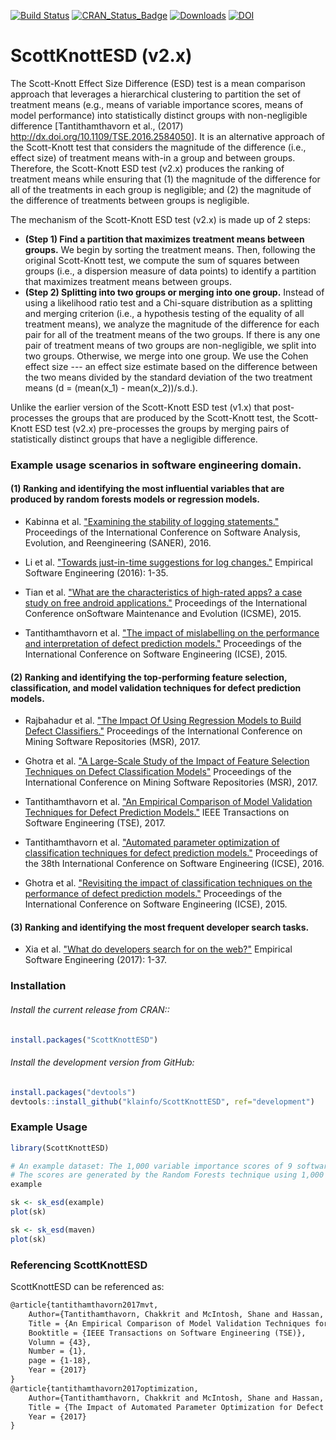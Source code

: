 [![Build Status](https://travis-ci.org/klainfo/ScottKnottESD.svg?branch=master)](https://travis-ci.org/klainfo/ScottKnottESD) 
[![CRAN_Status_Badge](http://www.r-pkg.org/badges/version/ScottKnottESD)](https://cran.r-project.org/package=ScottKnottESD)
[![Downloads](http://cranlogs.r-pkg.org/badges/ScottKnottESD)]( https://cran.r-project.org/package=ScottKnottESD)
[![DOI](https://zenodo.org/badge/39927952.svg)](https://zenodo.org/badge/latestdoi/39927952)

# ScottKnottESD (v2.x) 
The Scott-Knott Effect Size Difference (ESD) test is a mean comparison approach that leverages a hierarchical clustering to partition the set of treatment means (e.g., means of variable importance scores, means of model performance) into statistically distinct groups with non-negligible difference [Tantithamthavorn et al., (2017) <http://dx.doi.org/10.1109/TSE.2016.2584050>].
It is an alternative approach of the Scott-Knott test that considers the magnitude of the difference (i.e., effect size) of treatment means with-in a group and between groups.
Therefore, the Scott-Knott ESD test (v2.x) produces the ranking of treatment means while ensuring that (1) the magnitude of the difference for all of the treatments in each group is negligible; and (2) the magnitude of the difference of treatments between groups is negligible.

The mechanism of the Scott-Knott ESD test (v2.x) is made up of 2 steps:

* **(Step 1) Find a partition that maximizes treatment means between groups.** We begin by sorting the treatment means. Then, following the original Scott-Knott test, we compute the sum of squares between groups (i.e., a dispersion measure of data points) to identify a partition that maximizes treatment means between groups. 
* **(Step 2) Splitting into two groups or merging into one group.** Instead of using a likelihood ratio test and a Chi-square distribution as a splitting and merging criterion (i.e., a hypothesis testing of the equality of all treatment means), we analyze the magnitude of the difference for each pair for all of the treatment means of the two groups. If there is any one pair of treatment means of two groups are non-negligible, we split into two groups. Otherwise, we merge into one group. We use the Cohen effect size --- an effect size estimate based on the difference between the two means divided by the standard deviation of the two treatment means (d = (mean(x_1) - mean(x_2))/s.d.).

Unlike the earlier version of the Scott-Knott ESD test (v1.x) that post-processes the groups that are produced by the Scott-Knott test, the Scott-Knott ESD test (v2.x) pre-processes the groups by merging pairs of statistically distinct groups that have a negligible difference.

### Example usage scenarios in software engineering domain.

#### (1) Ranking and identifying the most influential variables that are produced by random forests models or regression models.

- Kabinna et al. ["Examining the stability of logging statements."](https://users.encs.concordia.ca/~shang/pubs/SANER2016.pdf) Proceedings of the International Conference on Software Analysis, Evolution, and Reengineering (SANER), 2016.

- Li et al. ["Towards just-in-time suggestions for log changes."](https://users.encs.concordia.ca/~shang/pubs/EMSE2016_heng_logjit.pdf) Empirical Software Engineering (2016): 1-35.

- Tian et al. ["What are the characteristics of high-rated apps? a case study on free android applications."](http://sail.cs.queensu.ca/Downloads/ICSME2015_What-Are-the-Characteristics-of-High-Rated-Apps-A-Case-Study-on-Free-Android-Applications.pdf) Proceedings of the International Conference onSoftware Maintenance and Evolution (ICSME), 2015.

- Tantithamthavorn et al. ["The impact of mislabelling on the performance and interpretation of defect prediction models."](http://chakkrit.com/assets/papers/tantithamthavorn2015icse.pdf) Proceedings of the International Conference on Software Engineering (ICSE), 2015.

#### (2) Ranking and identifying the top-performing feature selection, classification, and model validation techniques for defect prediction models.

- Rajbahadur et al. ["The Impact Of Using Regression Models to Build Defect Classifiers."](http://sail.cs.queensu.ca/Downloads/MSR2017_TheImpactOfUsingRegressionModelsToBuildDefectClassifiers.pdf) Proceedings of the International Conference on Mining Software Repositories (MSR), 2017.

- Ghotra et al. ["A Large-Scale Study of the Impact of Feature Selection Techniques on Defect Classification Models"](http://sail.cs.queensu.ca/Downloads/MSR2017_ALarge-ScaleStudyOfTheImpactOfFeatureSelectionTechniquesOnDefectClassificationModels.pdf) Proceedings of the International Conference on Mining Software Repositories (MSR), 2017.

- Tantithamthavorn et al. ["An Empirical Comparison of Model Validation Techniques for Defect Prediction Models."](http://chakkrit.com/assets/papers/tantithamthavorn2016mvt.pdf) IEEE Transactions on Software Engineering (TSE), 2017.

- Tantithamthavorn et al. ["Automated parameter optimization of classification techniques for defect prediction models."](http://chakkrit.com/assets/papers/tantithamthavorn2016icse.pdf) Proceedings of the 38th International Conference on Software Engineering (ICSE), 2016.

- Ghotra et al. ["Revisiting the impact of classification techniques on the performance of defect prediction models."](http://sail.cs.queensu.ca/Downloads/ICSE2015_RevisitingTheImpactOfClassificationTechniquesOnThePerformanceOfDefectPredictionModels.pdf) Proceedings of the International Conference on Software Engineering (ICSE), 2015.

#### (3) Ranking and identifying the most frequent developer search tasks.

- Xia et al. ["What do developers search for on the web?"](http://sail.cs.queensu.ca/Downloads/EMSE2017_WhatDoDevelopersSearchForOnTheWeb.pdf) Empirical Software Engineering (2017): 1-37.

### Installation
######  Install the current release from CRAN::
```r
install.packages("ScottKnottESD")
```

###### Install the development version from GitHub:
```r
install.packages("devtools")
devtools::install_github("klainfo/ScottKnottESD", ref="development")
```
### Example Usage
```r
library(ScottKnottESD)

# An example dataset: The 1,000 variable importance scores of 9 software metrics. 
# The scores are generated by the Random Forests technique using 1,000 out-of-sample bootstrap.
example

sk <- sk_esd(example)
plot(sk)

sk <- sk_esd(maven)
plot(sk)
```

### Referencing ScottKnottESD
ScottKnottESD can be referenced as:
```tex
@article{tantithamthavorn2017mvt,
    Author={Tantithamthavorn, Chakkrit and McIntosh, Shane and Hassan, Ahmed E. and Matsumoto, Kenichi},
    Title = {An Empirical Comparison of Model Validation Techniques for Defect Prediction Models},
    Booktitle = {IEEE Transactions on Software Engineering (TSE)},
    Volumn = {43},
    Number = {1},
    page = {1-18},
    Year = {2017}
}
@article{tantithamthavorn2017optimization,
    Author={Tantithamthavorn, Chakkrit and McIntosh, Shane and Hassan, Ahmed E. and Matsumoto, Kenichi},
    Title = {The Impact of Automated Parameter Optimization for Defect Prediction Models},
    Year = {2017}
}
```
